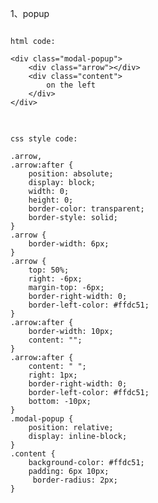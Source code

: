1、popup
<pre>
<code>
html code:

&lt;div class="modal-popup">
    &lt;div class="arrow">&lt/div>
    &lt;div class="content">
        on the left
    &lt;/div>
&lt;/div>
</code>
</pre>

<pre>
<code>
css style code:

.arrow,
.arrow:after {
    position: absolute;
    display: block;
    width: 0;
    height: 0;
    border-color: transparent;
    border-style: solid;
}
.arrow {
    border-width: 6px;
}
.arrow {
    top: 50%;
    right: -6px;
    margin-top: -6px;
    border-right-width: 0;
    border-left-color: #ffdc51;
}
.arrow:after {
    border-width: 10px;
    content: "";
}
.arrow:after {
    content: " ";
    right: 1px;
    border-right-width: 0;
    border-left-color: #ffdc51;
    bottom: -10px;
}
.modal-popup {
    position: relative;
    display: inline-block;
}
.content {
    background-color: #ffdc51;
    padding: 6px 10px;
     border-radius: 2px;
}
</code>
</pre>